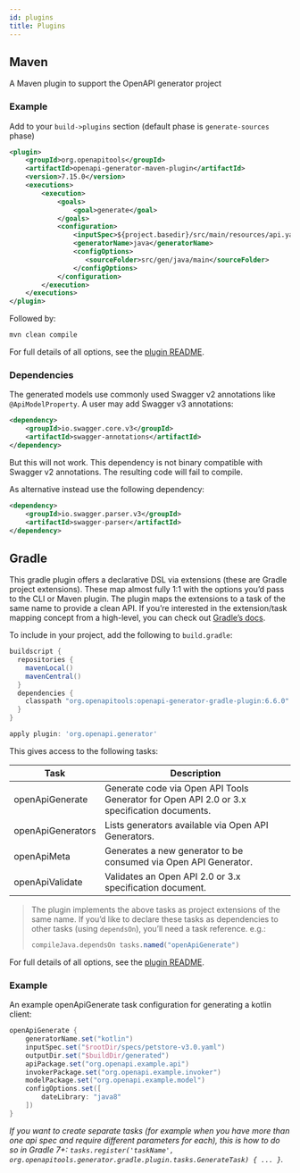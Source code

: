 ```yaml
---
id: plugins
title: Plugins
---
```


## Maven

A Maven plugin to support the OpenAPI generator project

### Example

Add to your `build->plugins` section (default phase is `generate-sources` phase)

<!-- RELEASE_VERSION -->
```xml
<plugin>
    <groupId>org.openapitools</groupId>
    <artifactId>openapi-generator-maven-plugin</artifactId>
    <version>7.15.0</version>
    <executions>
        <execution>
            <goals>
                <goal>generate</goal>
            </goals>
            <configuration>
                <inputSpec>${project.basedir}/src/main/resources/api.yaml</inputSpec>
                <generatorName>java</generatorName>
                <configOptions>
                   <sourceFolder>src/gen/java/main</sourceFolder>
                </configOptions>
            </configuration>
        </execution>
    </executions>
</plugin>
```
<!-- /RELEASE_VERSION -->

Followed by:

```bash
mvn clean compile
```

For full details of all options, see the [plugin README](https://github.com/OpenAPITools/openapi-generator/tree/master/modules/openapi-generator-maven-plugin).

### Dependencies

The generated models use commonly used Swagger v2 annotations like `@ApiModelProperty`. A user may add Swagger v3 annotations:

```xml
<dependency>
    <groupId>io.swagger.core.v3</groupId>
    <artifactId>swagger-annotations</artifactId>
</dependency>
```

But this will not work. This dependency is not binary compatible with Swagger v2 annotations. The resulting code will fail to compile.

As alternative instead use the following dependency:

```xml
<dependency>
    <groupId>io.swagger.parser.v3</groupId>
    <artifactId>swagger-parser</artifactId>
</dependency>
```

## Gradle

This gradle plugin offers a declarative DSL via extensions (these are Gradle project extensions). These map almost fully 1:1 with the options you’d pass to the CLI or Maven plugin. The plugin maps the extensions to a task of the same name to provide a clean API. If you’re interested in the extension/task mapping concept from a high-level, you can check out [Gradle’s docs](https://docs.gradle.org/current/userguide/custom_plugins.html#sec:mapping_extension_properties_to_task_properties).

To include in your project, add the following to `build.gradle`:

```groovy
buildscript {
  repositories {
    mavenLocal()
    mavenCentral()
  }
  dependencies {
    classpath "org.openapitools:openapi-generator-gradle-plugin:6.6.0"
  }
}

apply plugin: 'org.openapi.generator'
```

This gives access to the following tasks:

| Task              | Description                                                                                 |
|-------------------|---------------------------------------------------------------------------------------------|
| openApiGenerate   | Generate code via Open API Tools Generator for Open API 2.0 or 3.x specification documents. |
| openApiGenerators | Lists generators available via Open API Generators.                                         |
| openApiMeta       | Generates a new generator to be consumed via Open API Generator.                            |
| openApiValidate   | Validates an Open API 2.0 or 3.x specification document.                                    |

> The plugin implements the above tasks as project extensions of the same name. If you’d like to declare these tasks as dependencies to other tasks (using `dependsOn`), you’ll need a task reference. e.g.:
> ```groovy
> compileJava.dependsOn tasks.named("openApiGenerate")
> ```

For full details of all options, see the [plugin README](https://github.com/OpenAPITools/openapi-generator/tree/master/modules/openapi-generator-gradle-plugin).

### Example

An example openApiGenerate task configuration for generating a kotlin client:

```groovy
openApiGenerate {
    generatorName.set("kotlin")
    inputSpec.set("$rootDir/specs/petstore-v3.0.yaml")
    outputDir.set("$buildDir/generated")
    apiPackage.set("org.openapi.example.api")
    invokerPackage.set("org.openapi.example.invoker")
    modelPackage.set("org.openapi.example.model")
    configOptions.set([
        dateLibrary: "java8"
    ])
}
```

*If you want to create separate tasks (for example when you have more than one api spec and require different parameters for each), this is how to do so in Gradle 7+: `tasks.register('taskName', org.openapitools.generator.gradle.plugin.tasks.GenerateTask) { ... }`.*
